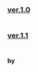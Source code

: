 ### [ver.1.0](https://jpstories.github.io/jpstory/)
#
### [ver.1.1](https://jpstories.github.io/menu/)
#
#### by

#
